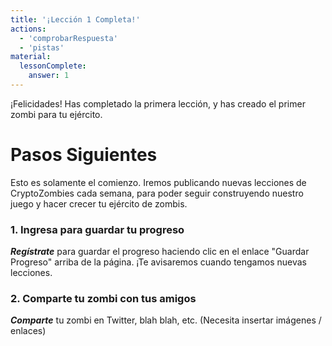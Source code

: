 ```yaml
---
title: '¡Lección 1 Completa!'
actions:
  - 'comprobarRespuesta'
  - 'pistas'
material:
  lessonComplete:
    answer: 1
---
```

¡Felicidades! Has completado la primera lección, y has creado el primer zombi para tu ejército.

# Pasos Siguientes

Esto es solamente el comienzo. Iremos publicando nuevas lecciones de CryptoZombies cada semana, para poder seguir construyendo nuestro juego y hacer crecer tu ejército de zombis.

### 1. Ingresa para guardar tu progreso

***Regístrate*** para guardar el progreso haciendo clic en el enlace "Guardar Progreso" arriba de la página. ¡Te avisaremos cuando tengamos nuevas lecciones.

### 2. Comparte tu zombi con tus amigos

***Comparte*** tu zombi en Twitter, blah blah, etc. (Necesita insertar imágenes / enlaces)
